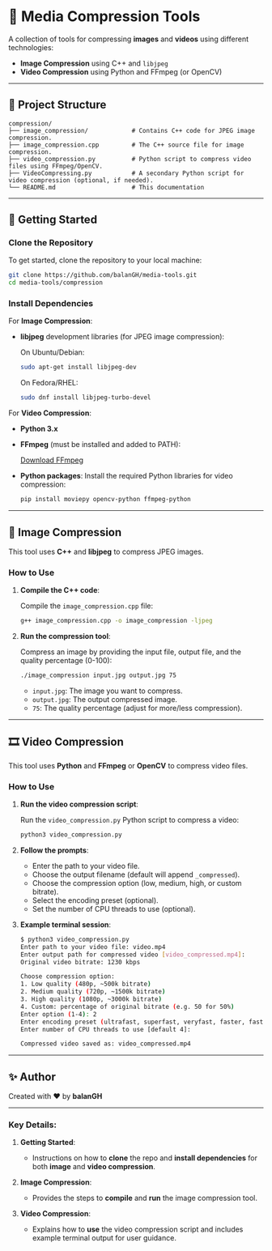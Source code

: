 # 🎥 Media Compression Tools

A collection of tools for compressing **images** and **videos** using different technologies:

- **Image Compression** using C++ and `libjpeg`
- **Video Compression** using Python and FFmpeg (or OpenCV)

---

## 📁 Project Structure

```plaintext
compression/
├── image_compression/            # Contains C++ code for JPEG image compression.
├── image_compression.cpp         # The C++ source file for image compression.
├── video_compression.py          # Python script to compress video files using FFmpeg/OpenCV.
├── VideoCompressing.py           # A secondary Python script for video compression (optional, if needed).
└── README.md                     # This documentation
````

---

## 🚀 Getting Started

### Clone the Repository

To get started, clone the repository to your local machine:

```bash
git clone https://github.com/balanGH/media-tools.git
cd media-tools/compression
```

### Install Dependencies

For **Image Compression**:

* **libjpeg** development libraries (for JPEG image compression):

  On Ubuntu/Debian:

  ```bash
  sudo apt-get install libjpeg-dev
  ```

  On Fedora/RHEL:

  ```bash
  sudo dnf install libjpeg-turbo-devel
  ```

For **Video Compression**:

* **Python 3.x**

* **FFmpeg** (must be installed and added to PATH):

  [Download FFmpeg](https://ffmpeg.org/download.html)

* **Python packages**:
  Install the required Python libraries for video compression:

  ```bash
  pip install moviepy opencv-python ffmpeg-python
  ```

---

## 📸 Image Compression

This tool uses **C++** and **libjpeg** to compress JPEG images.

### How to Use

1. **Compile the C++ code**:

   Compile the `image_compression.cpp` file:

   ```bash
   g++ image_compression.cpp -o image_compression -ljpeg
   ```

2. **Run the compression tool**:

   Compress an image by providing the input file, output file, and the quality percentage (0-100):

   ```bash
   ./image_compression input.jpg output.jpg 75
   ```

   * `input.jpg`: The image you want to compress.
   * `output.jpg`: The output compressed image.
   * `75`: The quality percentage (adjust for more/less compression).

---

## 🎞 Video Compression

This tool uses **Python** and **FFmpeg** or **OpenCV** to compress video files.

### How to Use

1. **Run the video compression script**:

   Run the `video_compression.py` Python script to compress a video:

   ```bash
   python3 video_compression.py
   ```

2. **Follow the prompts**:

   * Enter the path to your video file.
   * Choose the output filename (default will append `_compressed`).
   * Choose the compression option (low, medium, high, or custom bitrate).
   * Select the encoding preset (optional).
   * Set the number of CPU threads to use (optional).

3. **Example terminal session**:

   ```bash
   $ python3 video_compression.py
   Enter path to your video file: video.mp4
   Enter output path for compressed video [video_compressed.mp4]: 
   Original video bitrate: 1230 kbps

   Choose compression option:
   1. Low quality (480p, ~500k bitrate)
   2. Medium quality (720p, ~1500k bitrate)
   3. High quality (1080p, ~3000k bitrate)
   4. Custom: percentage of original bitrate (e.g. 50 for 50%)
   Enter option (1-4): 2
   Enter encoding preset (ultrafast, superfast, veryfast, faster, fast, medium, slow, slower, veryslow) [default medium]: fast
   Enter number of CPU threads to use [default 4]: 

   Compressed video saved as: video_compressed.mp4
   ```

---

## ✨ Author

Created with ❤️ by **balanGH**

---

### Key Details:
1. **Getting Started**:
   - Instructions on how to **clone** the repo and **install dependencies** for both **image** and **video compression**.
  
2. **Image Compression**:
   - Provides the steps to **compile** and **run** the image compression tool.
  
3. **Video Compression**:
   - Explains how to **use** the video compression script and includes example terminal output for user guidance.
   
